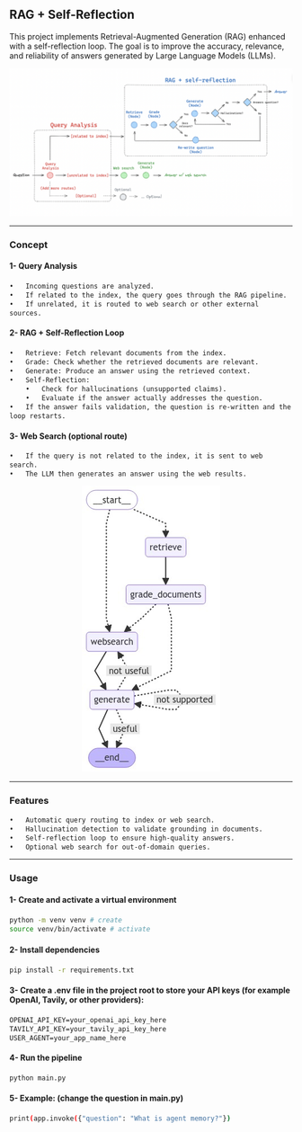 ## RAG + Self-Reflection

This project implements Retrieval-Augmented Generation (RAG) enhanced with a self-reflection loop. The goal is to improve the accuracy, relevance, and reliability of answers generated by Large Language Models (LLMs).

<p align="center">
  <img src="./assets/workflow.png" alt="RAG Self-Reflection Workflow" width="800">
</p>

---


### Concept

#### 1- Query Analysis

	•	Incoming questions are analyzed.
	•	If related to the index, the query goes through the RAG pipeline.
	•	If unrelated, it is routed to web search or other external sources.

#### 2-	RAG + Self-Reflection Loop

    •	Retrieve: Fetch relevant documents from the index.
	•	Grade: Check whether the retrieved documents are relevant.
	•	Generate: Produce an answer using the retrieved context.
	•	Self-Reflection:
        •	Check for hallucinations (unsupported claims).
        •	Evaluate if the answer actually addresses the question.
	•	If the answer fails validation, the question is re-written and the loop restarts.

#### 3- Web Search (optional route)

	•	If the query is not related to the index, it is sent to web search.
	•	The LLM then generates an answer using the web results.


<div align="center">

![Graph](./graph.png)

</div>

---

### Features
	•	Automatic query routing to index or web search.
	•	Hallucination detection to validate grounding in documents.
	•	Self-reflection loop to ensure high-quality answers.
	•	Optional web search for out-of-domain queries.

--- 

### Usage

#### 1- Create and activate a virtual environment

```bash
python -m venv venv # create
source venv/bin/activate # activate
```

#### 2- Install dependencies

```bash
pip install -r requirements.txt
```

#### 3- Create a .env file in the project root to store your API keys (for example OpenAI, Tavily, or other providers):

```.env
OPENAI_API_KEY=your_openai_api_key_here
TAVILY_API_KEY=your_tavily_api_key_here
USER_AGENT=your_app_name_here
```

#### 4- Run the pipeline

```bash
python main.py
```

#### 5- Example: (change the question in main.py)
```bash
print(app.invoke({"question": "What is agent memory?"})
```